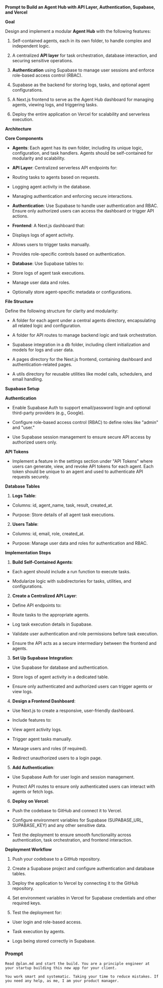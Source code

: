 **Prompt to Build an Agent Hub with API Layer, Authentication, Supabase, and Vercel**

**Goal**

Design and implement a modular **Agent Hub** with the following features:

1.  Self-contained agents, each in its own folder, to handle complex and independent logic.

2.  A centralized **API layer** for task orchestration, database interaction, and securing sensitive operations.

3.  **Authentication** using Supabase to manage user sessions and enforce role-based access control (RBAC).

4.  Supabase as the backend for storing logs, tasks, and optional agent configurations.

5.  A Next.js frontend to serve as the Agent Hub dashboard for managing agents, viewing logs, and triggering tasks.

6.  Deploy the entire application on Vercel for scalability and serverless execution.

**Architecture**

**Core Components**

- **Agents**: Each agent has its own folder, including its unique logic, configuration, and task handlers. Agents should be self-contained for modularity and scalability.

- **API Layer**: Centralized serverless API endpoints for:

- Routing tasks to agents based on requests.

- Logging agent activity in the database.

- Managing authentication and enforcing secure interactions.

- **Authentication**: Use Supabase to handle user authentication and RBAC. Ensure only authorized users can access the dashboard or trigger API actions.

- **Frontend**: A Next.js dashboard that:

- Displays logs of agent activity.

- Allows users to trigger tasks manually.

- Provides role-specific controls based on authentication.

- **Database**: Use Supabase tables to:

- Store logs of agent task executions.

- Manage user data and roles.

- Optionally store agent-specific metadata or configurations.

**File Structure**

Define the following structure for clarity and modularity:

- A folder for each agent under a central agents directory, encapsulating all related logic and configuration.

- A folder for API routes to manage backend logic and task orchestration.

- Supabase integration in a db folder, including client initialization and models for logs and user data.

- A pages directory for the Next.js frontend, containing dashboard and authentication-related pages.

- A utils directory for reusable utilities like model calls, schedulers, and email handling.

**Supabase Setup**

**Authentication**

- Enable Supabase Auth to support email/password login and optional third-party providers (e.g., Google).

- Configure role-based access control (RBAC) to define roles like "admin" and "user."

- Use Supabase session management to ensure secure API access by authorized users only.

**API Tokens**

- Implement a feature in the settings section under "API Tokens" where users can generate, view, and revoke API tokens for each agent. Each token should be unique to an agent and used to authenticate API requests securely.

**Database Tables**

1.  **Logs Table**:

- Columns: id, agent_name, task, result, created_at.

- Purpose: Store details of all agent task executions.

2.  **Users Table**:

- Columns: id, email, role, created_at.

- Purpose: Manage user data and roles for authentication and RBAC.

**Implementation Steps**

1.  **Build Self-Contained Agents**:

- Each agent should include a run function to execute tasks.

- Modularize logic with subdirectories for tasks, utilities, and configurations.

2.  **Create a Centralized API Layer**:

- Define API endpoints to:

- Route tasks to the appropriate agents.

- Log task execution details in Supabase.

- Validate user authentication and role permissions before task execution.

- Ensure the API acts as a secure intermediary between the frontend and agents.

3.  **Set Up Supabase Integration**:

- Use Supabase for database and authentication.

- Store logs of agent activity in a dedicated table.

- Ensure only authenticated and authorized users can trigger agents or view logs.

4.  **Design a Frontend Dashboard**:

- Use Next.js to create a responsive, user-friendly dashboard.

- Include features to:

- View agent activity logs.

- Trigger agent tasks manually.

- Manage users and roles (if required).

- Redirect unauthorized users to a login page.

5.  **Add Authentication**:

- Use Supabase Auth for user login and session management.

- Protect API routes to ensure only authenticated users can interact with agents or fetch logs.

6.  **Deploy on Vercel**:

- Push the codebase to GitHub and connect it to Vercel.

- Configure environment variables for Supabase (SUPABASE_URL, SUPABASE_KEY) and any other sensitive data.

- Test the deployment to ensure smooth functionality across authentication, task orchestration, and frontend interaction.

**Deployment Workflow**

1.  Push your codebase to a GitHub repository.

2.  Create a Supabase project and configure authentication and database tables.

3.  Deploy the application to Vercel by connecting it to the GitHub repository.

4.  Set environment variables in Vercel for Supabase credentials and other required keys.

5.  Test the deployment for:

- User login and role-based access.

- Task execution by agents.

- Logs being stored correctly in Supabase.

### Prompt

```
Read @plan.md and start the build. You are a principle engineer at your startup building this new app for your client.

You work smart and systematic. Taking your time to reduce mistakes. If you need any help, as me, I am your product manager.
```
